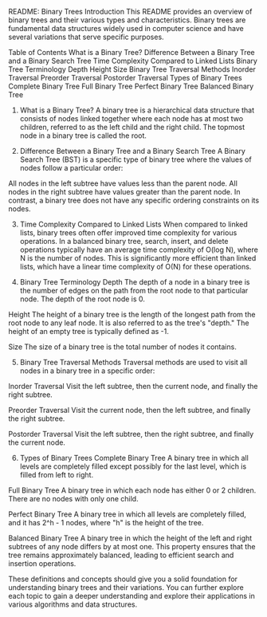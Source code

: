 README: Binary Trees
Introduction
This README provides an overview of binary trees and their various types and characteristics. Binary trees are fundamental data structures widely used in computer science and have several variations that serve specific purposes.

Table of Contents
What is a Binary Tree?
Difference Between a Binary Tree and a Binary Search Tree
Time Complexity Compared to Linked Lists
Binary Tree Terminology
Depth
Height
Size
Binary Tree Traversal Methods
Inorder Traversal
Preorder Traversal
Postorder Traversal
Types of Binary Trees
Complete Binary Tree
Full Binary Tree
Perfect Binary Tree
Balanced Binary Tree
1. What is a Binary Tree?
A binary tree is a hierarchical data structure that consists of nodes linked together where each node has at most two children, referred to as the left child and the right child. The topmost node in a binary tree is called the root.

2. Difference Between a Binary Tree and a Binary Search Tree
A Binary Search Tree (BST) is a specific type of binary tree where the values of nodes follow a particular order:

All nodes in the left subtree have values less than the parent node.
All nodes in the right subtree have values greater than the parent node.
In contrast, a binary tree does not have any specific ordering constraints on its nodes.

3. Time Complexity Compared to Linked Lists
When compared to linked lists, binary trees often offer improved time complexity for various operations. In a balanced binary tree, search, insert, and delete operations typically have an average time complexity of O(log N), where N is the number of nodes. This is significantly more efficient than linked lists, which have a linear time complexity of O(N) for these operations.

4. Binary Tree Terminology
Depth
The depth of a node in a binary tree is the number of edges on the path from the root node to that particular node. The depth of the root node is 0.

Height
The height of a binary tree is the length of the longest path from the root node to any leaf node. It is also referred to as the tree's "depth." The height of an empty tree is typically defined as -1.

Size
The size of a binary tree is the total number of nodes it contains.

5. Binary Tree Traversal Methods
Traversal methods are used to visit all nodes in a binary tree in a specific order:

Inorder Traversal
Visit the left subtree, then the current node, and finally the right subtree.

Preorder Traversal
Visit the current node, then the left subtree, and finally the right subtree.

Postorder Traversal
Visit the left subtree, then the right subtree, and finally the current node.

6. Types of Binary Trees
Complete Binary Tree
A binary tree in which all levels are completely filled except possibly for the last level, which is filled from left to right.

Full Binary Tree
A binary tree in which each node has either 0 or 2 children. There are no nodes with only one child.

Perfect Binary Tree
A binary tree in which all levels are completely filled, and it has 2^h - 1 nodes, where "h" is the height of the tree.

Balanced Binary Tree
A binary tree in which the height of the left and right subtrees of any node differs by at most one. This property ensures that the tree remains approximately balanced, leading to efficient search and insertion operations.

These definitions and concepts should give you a solid foundation for understanding binary trees and their variations. You can further explore each topic to gain a deeper understanding and explore their applications in various algorithms and data structures.
